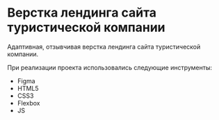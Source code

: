 # Верстка лендинга сайта туристической компании
Адаптивная, отзывчивая верстка лендинга сайта туристической компании.

При реализации проекта использовались следующие инструменты:
* Figma
* HTML5
* CSS3
* Flexbox
* JS
